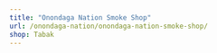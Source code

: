 ```yaml
---
title: "Onondaga Nation Smoke Shop"
url: /onondaga-nation/onondaga-nation-smoke-shop/
shop: Tabak
---
```

